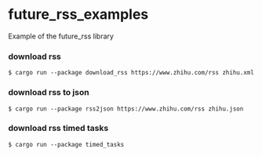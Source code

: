 # future_rss_examples
Example of the future_rss library

### download rss

```plain
$ cargo run --package download_rss https://www.zhihu.com/rss zhihu.xml
```

### download rss to json

```plain
$ cargo run --package rss2json https://www.zhihu.com/rss zhihu.json
```

### download rss timed tasks

```plain
$ cargo run --package timed_tasks
```
